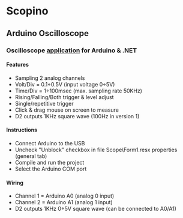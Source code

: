 # Scopino
## Arduino Oscilloscope
### Oscilloscope [application](https://drive.google.com/drive/folders/1JHs0LscehpshJasrQ62X1ALa4K6F6C8z?usp=sharing) for Arduino & .NET
#### Features
- Sampling 2 analog channels
- Volt/Div = 0.1÷0.5V (input voltage 0÷5V)
- Time/Div = 1÷100msec (max. sampling rate 50KHz)
- Rising/Falling/Both trigger & level adjust
- Single/repetitive trigger
- Click & drag mouse on screen to measure
- D2 outputs 1KHz square wave (100Hz in version 1)

#### Instructions
- Connect Arduino to the USB
- Uncheck "Unblock" checkbox in file Scope\Form1.resx properties (general tab)
- Compile and run the project
- Select the Arduino COM port

#### Wiring
- Channel 1 = Arduino A0 (analog 0 input)
- Channel 2 = Arduino A1 (analog 1 input)
- D2 outputs 1KHz 0÷5V square wave (can be connected to A0/A1)
